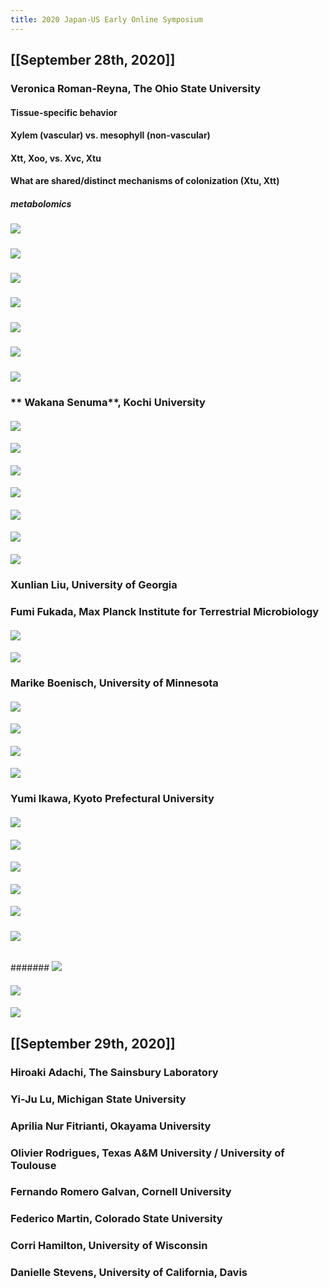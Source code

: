 ```yaml
---
title: 2020 Japan-US Early Online Symposium
---
```


## [[September 28th, 2020]]
### **Veronica Roman-Reyna**, The Ohio State University
#### Tissue-specific behavior

#### Xylem (vascular) vs. mesophyll (non-vascular)

#### Xtt, Xoo, vs. Xvc, Xtu

#### What are shared/distinct mechanisms of colonization (Xtu, Xtt)
##### metabolomics

##### ![](https://firebasestorage.googleapis.com/v0/b/firescript-577a2.appspot.com/o/imgs%2Fapp%2FQualifying_Exam%2FEVHL9kA77x.png?alt=media&token=b9351dd1-8182-4298-b574-4897ad0ee704)

##### ![](https://firebasestorage.googleapis.com/v0/b/firescript-577a2.appspot.com/o/imgs%2Fapp%2FQualifying_Exam%2F5XIPEcfu03.png?alt=media&token=f117d0e2-86fb-4da0-9c75-fd9cf4ee04b3)

##### ![](https://firebasestorage.googleapis.com/v0/b/firescript-577a2.appspot.com/o/imgs%2Fapp%2FQualifying_Exam%2FpbI9UcYHnu.png?alt=media&token=4ac9b7eb-b363-4c36-8033-6583296084d5)

##### ![](https://firebasestorage.googleapis.com/v0/b/firescript-577a2.appspot.com/o/imgs%2Fapp%2FQualifying_Exam%2FxpOxcWw_MA.png?alt=media&token=beafd240-f796-41a5-8dc3-54829e068513)

##### ![](https://firebasestorage.googleapis.com/v0/b/firescript-577a2.appspot.com/o/imgs%2Fapp%2FQualifying_Exam%2FxwBnaHLHOY.png?alt=media&token=61ab2261-9e19-44e9-9490-aa0d821ba484)

##### ![](https://firebasestorage.googleapis.com/v0/b/firescript-577a2.appspot.com/o/imgs%2Fapp%2FQualifying_Exam%2Fc2xnrLm5O2.png?alt=media&token=ec2d657a-8011-4b87-91e3-b98beba855e8)

##### ![](https://firebasestorage.googleapis.com/v0/b/firescript-577a2.appspot.com/o/imgs%2Fapp%2FQualifying_Exam%2Fcr6q-Lu_tU.png?alt=media&token=1a28ca1f-3d32-4b96-8373-eebb43d82140)

### ** Wakana Senuma**, Kochi University
#### ![](https://firebasestorage.googleapis.com/v0/b/firescript-577a2.appspot.com/o/imgs%2Fapp%2FQualifying_Exam%2FcfhPKQHob2.png?alt=media&token=66b8540a-2e0a-4e52-b1e5-db2ac6a60db2)

#### ![](https://firebasestorage.googleapis.com/v0/b/firescript-577a2.appspot.com/o/imgs%2Fapp%2FQualifying_Exam%2FRsLB_axslD.png?alt=media&token=2064cab7-5829-4e3c-b580-c109c9f130a6)

#### ![](https://firebasestorage.googleapis.com/v0/b/firescript-577a2.appspot.com/o/imgs%2Fapp%2FQualifying_Exam%2FvFgH06YfiH.png?alt=media&token=e1d2dd8d-25b1-4db7-9523-ddf489db5905)

#### ![](https://firebasestorage.googleapis.com/v0/b/firescript-577a2.appspot.com/o/imgs%2Fapp%2FQualifying_Exam%2Fm9aIaRGIN0.png?alt=media&token=7321a31a-2f29-43ec-ac5f-7889cb0265e2)

#### ![](https://firebasestorage.googleapis.com/v0/b/firescript-577a2.appspot.com/o/imgs%2Fapp%2FQualifying_Exam%2F5PCs8PycFZ.png?alt=media&token=873e97bf-7317-4ea1-b295-f533ff191596)

#### ![](https://firebasestorage.googleapis.com/v0/b/firescript-577a2.appspot.com/o/imgs%2Fapp%2FQualifying_Exam%2FZMi7NTSIvn.png?alt=media&token=d0e200f4-9847-42ec-b7a6-1cbcb9286d12)

#### ![](https://firebasestorage.googleapis.com/v0/b/firescript-577a2.appspot.com/o/imgs%2Fapp%2FQualifying_Exam%2FWedn8MDei3.png?alt=media&token=a60c4e80-c374-4299-9d04-35b514e2f465)

### **Xunlian Liu**, University of Georgia

### **Fumi Fukada**, Max Planck Institute for Terrestrial Microbiology
#### ![](https://firebasestorage.googleapis.com/v0/b/firescript-577a2.appspot.com/o/imgs%2Fapp%2FQualifying_Exam%2FYFGRomnu96.png?alt=media&token=b82fb870-0a24-4c8c-8011-c65d24e168fe)

#### ![](https://firebasestorage.googleapis.com/v0/b/firescript-577a2.appspot.com/o/imgs%2Fapp%2FQualifying_Exam%2F7z5mbb5WkG.png?alt=media&token=70258049-a6ac-419e-af79-b72cae018905)

### **Marike Boenisch**, University of Minnesota
#### ![](https://firebasestorage.googleapis.com/v0/b/firescript-577a2.appspot.com/o/imgs%2Fapp%2FQualifying_Exam%2F3hqzdfsrVT.png?alt=media&token=97bf5a23-58f9-4735-8b99-001ff9ead470)

#### ![](https://firebasestorage.googleapis.com/v0/b/firescript-577a2.appspot.com/o/imgs%2Fapp%2FQualifying_Exam%2FE1lf4Wg8qr.png?alt=media&token=280f1cfe-d21d-4235-90f4-7c7c18d1aed7)

#### ![](https://firebasestorage.googleapis.com/v0/b/firescript-577a2.appspot.com/o/imgs%2Fapp%2FQualifying_Exam%2FGJwSIrAE2f.png?alt=media&token=c14841d3-3596-4047-9821-7448dd9cb58d)

#### ![](https://firebasestorage.googleapis.com/v0/b/firescript-577a2.appspot.com/o/imgs%2Fapp%2FQualifying_Exam%2F9n6JFB8COv.png?alt=media&token=d9141bc0-3827-4d47-a3d4-e7dc7caaad94)

### **Yumi Ikawa**, Kyoto Prefectural University
#### ![](https://firebasestorage.googleapis.com/v0/b/firescript-577a2.appspot.com/o/imgs%2Fapp%2FQualifying_Exam%2FxXhtA8IsKr.png?alt=media&token=1754b26c-ea67-4428-a536-444eab608886)

#### ![](https://firebasestorage.googleapis.com/v0/b/firescript-577a2.appspot.com/o/imgs%2Fapp%2FQualifying_Exam%2FXAp-hIN2YK.png?alt=media&token=da5504da-9086-4730-951c-3f72f2846912)

#### ![](https://firebasestorage.googleapis.com/v0/b/firescript-577a2.appspot.com/o/imgs%2Fapp%2FQualifying_Exam%2FOn5ZHiKY6T.png?alt=media&token=67e62167-df57-4b4b-aaf7-a7c6d66d1842)

#### ![](https://firebasestorage.googleapis.com/v0/b/firescript-577a2.appspot.com/o/imgs%2Fapp%2FQualifying_Exam%2FkSErqAAdlf.png?alt=media&token=1250ee20-5b4f-4475-833c-4c5d776edfd1)
##### ![](https://firebasestorage.googleapis.com/v0/b/firescript-577a2.appspot.com/o/imgs%2Fapp%2FQualifying_Exam%2FxiTE2ekqF1.png?alt=media&token=8ef0493a-9632-4804-b158-5561c7e657d9)
###### ![](https://firebasestorage.googleapis.com/v0/b/firescript-577a2.appspot.com/o/imgs%2Fapp%2FQualifying_Exam%2F4W6Lvd9tce.png?alt=media&token=b16cfc5a-4e56-4ee8-ba70-665263400415)
####### ![](https://firebasestorage.googleapis.com/v0/b/firescript-577a2.appspot.com/o/imgs%2Fapp%2FQualifying_Exam%2FHGQWqQ2GLw.png?alt=media&token=ae643a63-f9f3-487e-9b0e-c14a68295a75)

#### ![](https://firebasestorage.googleapis.com/v0/b/firescript-577a2.appspot.com/o/imgs%2Fapp%2FQualifying_Exam%2FOr6jmalJ0C.png?alt=media&token=2d35f43d-7453-4ff0-978a-e2e092357164)
##### ![](https://firebasestorage.googleapis.com/v0/b/firescript-577a2.appspot.com/o/imgs%2Fapp%2FQualifying_Exam%2FFwl9nzTY3P.png?alt=media&token=9b2a3b86-38eb-491c-b75b-065828d3d8fd)

### 

## [[September 29th, 2020]]
### **Hiroaki Adachi**, The Sainsbury Laboratory

### **Yi-Ju Lu**, Michigan State University

### **Aprilia Nur Fitrianti**, Okayama University

### **Olivier Rodrigues**, Texas A&M University / University of Toulouse

### **Fernando Romero Galvan**, Cornell University

### **Federico Martin**, Colorado State University

### **Corri Hamilton**, University of Wisconsin

### **Danielle Stevens**, University of California, Davis
